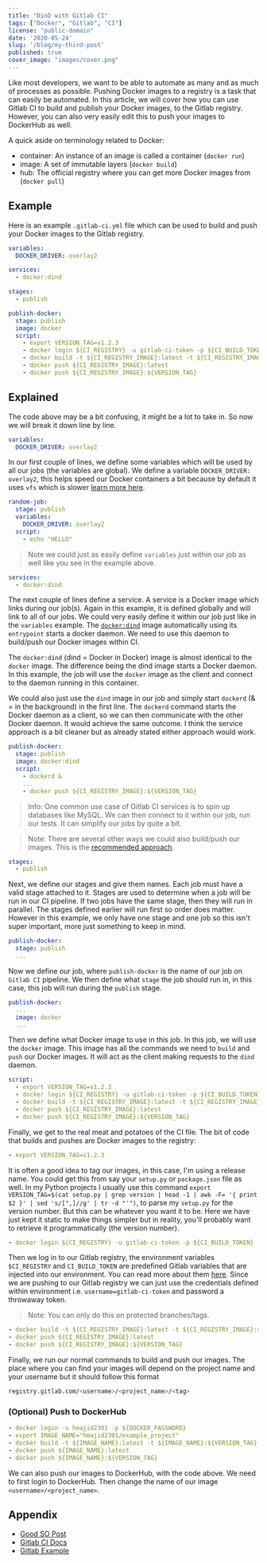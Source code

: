 ```yaml
---
title: "DinD with Gitlab CI"
tags: ["Docker", "Gitlab", "CI"]
license: "public-domain"
date: '2020-05-24'
slug: '/blog/my-third-post'
published: true
cover_image: "images/cover.png"
---
```


Like most developers, we want to be able to automate as many and as much of processes as possible. Pushing Docker
images to a registry is a task that can easily be automated. In this article, we will cover how you can use
Gitlab CI to build and publish your Docker images, to the Gitlab registry. However, you can also very easily
edit this to push your images to DockerHub as well.

A quick aside on terminology related to Docker:

- container: An instance of an image is called a container (`docker run`)
- image: A set of immutable layers (`docker build`)
- hub: The official registry where you can get more Docker images from (`docker pull`)

## Example

Here is an example `.gitlab-ci.yml` file which can be used to build and push your Docker images to the Gitlab registry.

```yaml
variables:
  DOCKER_DRIVER: overlay2

services:
  - docker:dind

stages:
  - publish

publish-docker:
  stage: publish
  image: docker
  script:
    - export VERSION_TAG=v1.2.3
    - docker login ${CI_REGISTRY} -u gitlab-ci-token -p ${CI_BUILD_TOKEN}
    - docker build -t ${CI_REGISTRY_IMAGE}:latest -t ${CI_REGISTRY_IMAGE}:${VERSION_TAG}  .
    - docker push ${CI_REGISTRY_IMAGE}:latest
    - docker push ${CI_REGISTRY_IMAGE}:${VERSION_TAG}
```

## Explained

The code above may be a bit confusing, it might be a lot to take in. So now we will break it down line by line.

```yaml
variables:
  DOCKER_DRIVER: overlay2
```

In our first couple of lines, we define some variables which will be used by all our jobs (the variables are global).
We define a variable `DOCKER_DRIVER: overlay2`, this helps speed our Docker containers a bit because by default it
uses `vfs` which is slower
[learn more here](https://docs.gitlab.com/ce/ci/docker/using_docker_build.html#using-the-overlayfs-driver).

```yaml
random-job:
  stage: publish
  variables:
    DOCKER_DRIVER: overlay2
  script:
    - echo "HELLO"
```

> Note we could just as easily define `variables` just within our job as well like you see in the example above.

```yaml
services:
  - docker:dind
```

The next couple of lines define a service. A service is a Docker image which links during our job(s). Again in this
example, it is defined globally and will link to all of our jobs. We could very easily define it within our job just
like in the `variables` example. The [`docker:dind`](https://github.com/docker-library/docker/blob/157869f94ea90e2acb4d0f77045d99079ead821c/18.02/dind/dockerd-entrypoint.sh)
image automatically using its `entrypoint` starts a docker daemon. We need to use this daemon to build/push our
Docker images within CI.

The `docker:dind` (dind = Docker in Docker) image is almost identical to the `docker` image. The difference being the dind image
starts a Docker daemon. In this example, the job will use the `docker` image as the client and connect to the daemon
running in this container.

We could also just use the `dind` image in our job and simply start `dockerd` (& = in the background) in the first line.
The `dockerd` command starts the Docker daemon as a client, so we can then communicate with the other Docker daemon.
It would achieve the same outcome. I think the service approach is a bit cleaner but as already stated either approach
would work.

```yaml
publish-docker:
  stage: publish
  image: docker:dind
  script:
    - dockerd &
    ...
    - docker push ${CI_REGISTRY_IMAGE}:${VERSION_TAG}
```

> Info: One common use case of Gitlab CI services is to spin up databases like MySQL. We can then connect to it within our job, run our tests. It can simplify our jobs by quite a bit.

> Note: There are several other ways we could also build/push our images. This is the [recommended approach](https://gitlab.com/gitlab-examples/docker/blob/master/.gitlab-ci.yml).

```yaml
stages:
  - publish
```

Next, we define our stages and give them names. Each job must have a valid stage attached to it. Stages are used to
determine when a job will be run in our CI pipeline. If two jobs have the same stage, then they will run in parallel.
The stages defined earlier will run first so order does matter. However in this example, we only have one stage and
one job so this isn't super important, more just something to keep in mind.

```yaml
publish-docker:
  stage: publish
  ...
```

Now we define our job, where `publish-docker` is the name of our job on `Gitlab CI` pipeline. We then define
what `stage` the job should run in, in this case, this job will run during the `publish` stage.

```yaml
publish-docker:
  ...
  image: docker
  ...
```

Then we define what Docker image to use in this job. In this job, we will use the `docker` image. This
image has all the commands we need to `build` and `push` our Docker images. It will act as the client making
requests to the `dind` daemon.

```yaml
script:
  - export VERSION_TAG=v1.2.3
  - docker login ${CI_REGISTRY} -u gitlab-ci-token -p ${CI_BUILD_TOKEN}
  - docker build -t ${CI_REGISTRY_IMAGE}:latest -t ${CI_REGISTRY_IMAGE}:${VERSION_TAG}  .
  - docker push ${CI_REGISTRY_IMAGE}:latest
  - docker push ${CI_REGISTRY_IMAGE}:${VERSION_TAG}
```

Finally, we get to the real meat and potatoes of the CI file. The bit of code that builds and pushes are Docker
images to the registry:

```yaml
- export VERSION_TAG=v1.2.3
```

It is often a good idea to tag our images, in this case, I'm using a release name. You could get this from say your
`setup.py` or `package.json` file as well. In my Python projects I usually use this command
`export VERSION_TAG=$(cat setup.py | grep version | head -1 | awk -F= '{ print $2 }' | sed 's/[",]//g' | tr -d "'")`,
to parse my `setup.py` for the version number. But this can be whatever you want it to be. Here we have just kept it
static to make things simpler but in reality, you'll probably want to retrieve it programmatically (the version number).

```yaml
- docker login ${CI_REGISTRY} -u gitlab-ci-token -p ${CI_BUILD_TOKEN}
```

Then we log in to our Gitlab registry, the environment variables `$CI_REGISTRY` and `CI_BUILD_TOKEN` are predefined
Gitlab variables that are injected into our environment. You can read more about them
[here](https://docs.gitlab.com/ee/ci/variables/predefined_variables.html). Since we are pushing to our Gitlab registry
we can just use the credentials defined within environment i.e. `username=gitlab-ci-token` and password a throwaway
token.

> Note: You can only do this on protected branches/tags.

```yaml
- docker build -t ${CI_REGISTRY_IMAGE}:latest -t ${CI_REGISTRY_IMAGE}:${VERSION_TAG}  .
- docker push ${CI_REGISTRY_IMAGE}:latest
- docker push ${CI_REGISTRY_IMAGE}:${VERSION_TAG}
```

Finally, we run our normal commands to build and push our images. The place where you can find your images will depend
on the project name and your username but it should follow this format

```bash
registry.gitlab.com/<username>/<project_name>/<tag>
```

### (Optional) Push to DockerHub

```yaml
- docker login -u hmajid2301 -p ${DOCKER_PASSWORD}
- export IMAGE_NAME="hmajid2301/example_project"
- docker build -t ${IMAGE_NAME}:latest -t ${IMAGE_NAME}:${VERSION_TAG}  .
- docker push ${IMAGE_NAME}:latest
- docker push ${IMAGE_NAME}:${VERSION_TAG}
```

We can also push our images to DockerHub, with the code above. We need to first login to DockerHub. Then change the
name of our image `<username>/<project_name>`.

## Appendix

- [Good SO Post](https://stackoverflow.com/questions/47280922/role-of-docker-in-docker-dind-service-in-gitlab-ci)
- [Gitlab CI Docs](https://docs.gitlab.com/ee/ci/docker/using_docker_build.html)
- [Gitlab Example](https://gitlab.com/gitlab-examples/docker/blob/master/.gitlab-ci.yml)
